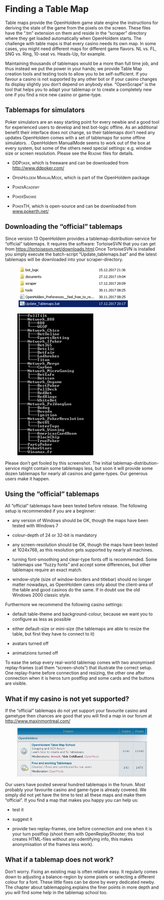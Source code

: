 # Finding a Table Map 

Table maps provide the OpenHoldem game state engine the instructions for
deriving the state of the game from the pixels on the screen. These
files have the “.tm” extension on them and reside in the “scraper”
directory where they get loaded automatically when OpenHoldem starts.
The challenge with table maps is that every casino needs its own map. In
some cases, you might need different maps for different game flavors. NL
vs. FL, SNG vs. Ring, 10-seat vs. Heads-Up, for example.

Maintaining thousands of tablemaps would be a more than full time job,
and thus instead we put the power in your hands; we provide Table Map
creation tools and testing tools to allow you to be self-sufficient. If
you favour a casino is not supported by any other bot or if your casino
changes its display slightly you don’t depend on anybody else.
“OpenScrape” is the tool that helps you to adapt your tablemap or to
create a completely new one if you find a nice new casino or game-type.

## Tablemaps for simulators

Poker simulators are an easy starting point for every newbie and a good
tool for experienced users to develop and test bot-logic offline. As an
additional benefit their interface does not change, so their tablemaps
don’t need any updates OpenHoldem comes with a set of tablemaps for some
offline simulators. . OpenHoldem ManualMode seems to work out of the box
at every system, but some of the others need special settings: e.g.
window size or screen resolution. Please see the
<span class="smallcaps">Readme</span> files for details.

- <span class="smallcaps">DDPoker</span>, which is freeware and can be
  downloaded from <http://www.ddpoker.com/>

- <span class="smallcaps">OpenHoldem ManualMode</span>, which is part of
  the OpenHoldem package

- <span class="smallcaps">PokerAcademy</span>

- <span class="smallcaps">PokerSnowie</span>

- <span class="smallcaps">PokerTH</span>, which is open-source and can
  be downloaded from
  <a href="www.pokerth.net/" class="uri">www.pokerth.net/</a>

## Downloading the “official” tablemaps

Since version 13 OpenHoldem provides a tablemap-distribution-service for
“official” tablemaps. It requires the software: TortoiseSVN that you can
get from <https://tortoisesvn.net/downloads.html>.Once TortoiseSVN is
installed you simply execute the batch-script “Update_tablemaps.bat” and
the latest tablemaps will be downloaded into your scraper-directory.

<figure>
<img src="Images/update_tablemap_script.png" />
</figure>

<figure>
<img src="Images/official_real_world_casinos.png" />
</figure>

Please don’t get fooled by this screenshot. The initial
tablemap-distribution-service might contain some tablemaps less, but
soon it will provide some dozen tablemaps for nearly all casinos and
game-types. Our generous users make it happen.

## Using the “official” tablemaps

All “official” tablemaps have been tested before release. The following
setup is recommended if you are a beginner:

- any version of Windows should be OK, though the maps have been tested
  with Windows 7

- colour-depth of 24 or 32-bit is mandatory

- any screen-resolution should be OK, though the maps have been tested
  at 1024x768, as this resolution gets supported by nearly all machines.

- turning font-smoothing and clear-type fonts off is recommended. Some
  tablemaps use “fuzzy fonts” and accept some differences, but other
  tablemaps require an exact match.

- window-style (size of window-borders and titlebar) should no longer
  matter nowadays, as OpenHoldem cares only about the client-area of the
  table and good casinos do the same. If in doubt use the old Windows
  2000 classic style.

Furthermore we recommend the following casino settings:

- default table-theme and background-colour, because we want you to
  configure as less as possible

- either default-size or mini-size (the tablemaps are able to resize the
  table, but first they have to connect to it)

- avatars turned off

- animatzions turned off

To ease the setup every real-world tablemap comes with two anonymised
replay-frames (call them “screen-shots”) that illustrate the correct
setup. One replay-frame before connection and resizing, the other one
after connection when it is heros turn postflop and some cards and the
buttons are visible.

## What if my casino is not yet supported?

If the “official” tablemaps do not yet support your favourite casino and
gametype then chances are good that you will find a map in our forum at
<http://www.maxinmontreal.com/>

<figure>
<img src="Images/maxinmontreal_tablemap_forums.png" />
</figure>

Our users have posted several hundred tablemaps in the forum. Most
probably your favourite casino and game-type is already covered. We
simply did not yet have the time to test all these maps and make them
“official”. If you find a map that makes you happy you can help us:

- test it

- suggest it

- provide two replay-frames, one before connection and one when it is
  your turn postflop (shoot them with OpenReplayShooter; this tool
  creates HTML-files without any odentifying info, this makes
  anonymisation of the frames less work).

## What if a tablemap does not work?

Don’t worry. Fixing an existing map is often relative easy. It regularly
comes down to adjusting a balance-region by some pixels or selecting a
different colour for a font. These little fixes can be done by every
dedicated newby. The chapter about tablemapping.explains the finer
points in more depth and you will find some help in the tablemap school
too.
